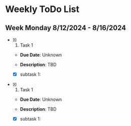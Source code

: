 # Weekly ToDo List

<!---
This serves as way to keep track of task I need to do during the duration of 
the project.
-->

## Week Monday 8/12/2024 - 8/16/2024


<!-- Task List #3  SectionStart -->
- [x] 1. Task 1
  
  - **Due Date**: Unknown
  
  - **Description**: TBD

  - [x] subtask 1:

<!-- Task List #3  SectionEnd -->

- [x] 1. Task 1
  
  - **Due Date**: Unknown
  
  - **Description**: TBD

  - [x] subtask 1:


